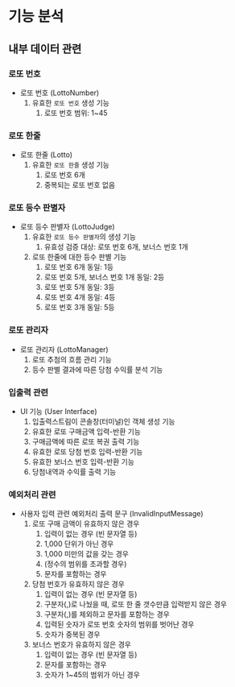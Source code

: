 # 기능 분석

## 내부 데이터 관련

### 로또 번호

- 로또 번호 (LottoNumber)
    1. 유효한 `로또 번호` 생성 기능
        1. 로또 번호 범위: 1~45

### 로또 한줄

- 로또 한줄 (Lotto)
    1. 유효한 `로또 한줄` 생성 기능
        1. 로또 번호 6개
        2. 중복되는 로또 번호 없음

### 로또 등수 판별자

- 로또 등수 판별자 (LottoJudge)
    1. 유효한 `로또 등수 판별자`의 생성 기능
        1. 유효성 검증 대상: 로또 번호 6개, 보너스 번호 1개
    3. 로또 한줄에 대한 등수 판별 기능
        1. 로또 번호 6개 동일: 1등
        2. 로또 번호 5개, 보너스 번호 1개 동일: 2등
        3. 로또 번호 5개 동일: 3등
        4. 로또 번호 4개 동일: 4등
        5. 로또 번호 3개 동일: 5등

### 로또 관리자

- 로또 관리자 (LottoManager)
    1. 로또 추첨의 흐름 관리 기능
    2. 등수 판별 결과에 따른 당첨 수익률 분석 기능

### 입출력 관련

- UI 기능 (User Interface)
    1. 입출력스트림이 콘솔창(터미널)인 객체 생성 기능
    2. 유효한 로또 구매금액 입력-반환 기능
    3. 구매금액에 따른 로또 복권 출력 기능
    4. 유효한 로또 당첨 번호 입력-반환 기능
    5. 유효한 보너스 번호 입력-반환 기능
    6. 당첨내역과 수익률 출력 기능

### 예외처리 관련

- 사용자 입력 관련 예외처리 출력 문구 (InvalidInputMessage)
    1. 로또 구매 금액이 유효하지 않은 경우
        1. 입력이 없는 경우 (빈 문자열 등)
        2. 1,000 단위가 아닌 경우
        3. 1,000 미만의 값을 갖는 경우
        4. (정수의 범위를 초과할 경우)
        5. 문자를 포함하는 경우
    2. 당첨 번호가 유효하지 않은 경우
        1. 입력이 없는 경우 (빈 문자열 등)
        2. 구분자(,)로 나눴을 때, 로또 한 줄 갯수만큼 입력받지 않은 경우
        3. 구분자(,)를 제외하고 문자를 포함하는 경우
        4. 입력된 숫자가 로또 번호 숫자의 범위를 벗어난 경우
        5. 숫자가 중복된 경우
    3. 보너스 번호가 유효하지 않은 경우
        1. 입력이 없는 경우 (빈 문자열 등)
        2. 문자를 포함하는 경우
        3. 숫자가 1~45의 범위가 아닌 경우